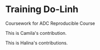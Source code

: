 # Training Do-Linh
Coursework for ADC Reproducible Course

This is Camila's contribution.

This is Halina's contributions.